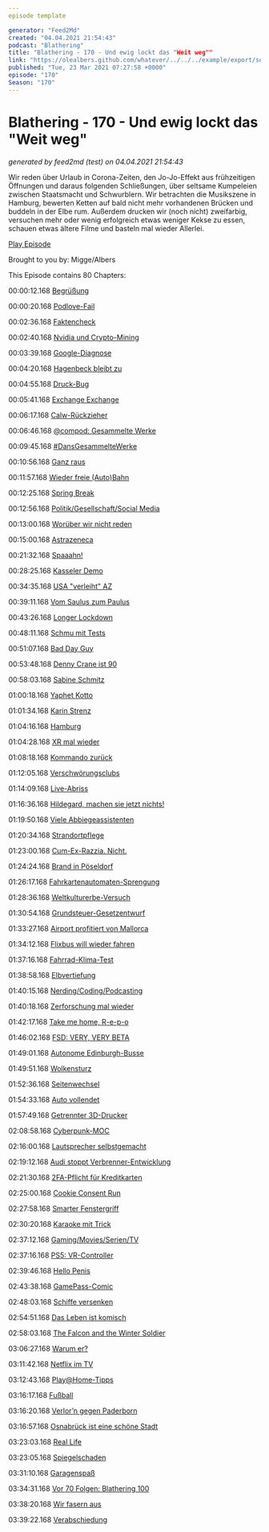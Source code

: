 ```yaml
---
episode template

generator: "Feed2Md"
created: "04.04.2021 21:54:43"
podcast: "Blathering"
title: "Blathering - 170 - Und ewig lockt das "Weit weg""
link: "https://olealbers.github.com/whatever/../../../example/export/seasons/6/2021/3/Blathering - 170 - Und ewig lockt das _Weit weg_.md"
published: "Tue, 23 Mar 2021 07:27:58 +0000"
episode: "170"
Season: "170"
---
```


# Blathering - 170 - Und ewig lockt das "Weit weg"
_generated by feed2md (test) on 04.04.2021 21:54:43_

Wir reden über Urlaub in Corona-Zeiten, den Jo-Jo-Effekt aus frühzeitigen Öffnungen und daraus folgenden Schließungen, über seltsame Kumpeleien zwischen Staatsmacht und Schwurblern. Wir betrachten die Musikszene in Hamburg, bewerten Ketten auf bald nicht mehr vorhandenen Brücken und buddeln in der Elbe rum. Außerdem drucken wir (noch nicht) zweifarbig, versuchen mehr oder wenig erfolgreich etwas weniger Kekse zu essen, schauen etwas ältere Filme und basteln mal wieder Allerlei.

[Play Episode](https://www.blathering.de/podlove/file/1496/s/feed/c/mp3/blathering_170.mp3)

Brought to you by: Migge/Albers

This Episode contains 80 Chapters:


00:00:12.168 [Begrüßung]()

00:00:20.168 [Podlove-Fail](https://twitter.com/DieLabertasche/status/1371733420561301506)

00:02:36.168 [Faktencheck]()

00:02:40.168 [Nvidia und Crypto-Mining](https://www.golem.de/news/geforce-rtx-3060-crypto-mining-drossel-bereits-hinfaellig-2103-154969.html)

00:03:39.168 [Google-Diagnose](https://www.golem.de/news/bundesregierung-google-legt-berufung-wegen-gesundheitsinfos-ein-2103-155021.html)

00:04:20.168 [Hagenbeck bleibt zu](https://hamburg1.de/news/15610)

00:04:55.168 [Druck-Bug](https://www.borncity.com/blog/2021/03/16/windows-10-auerplanmiges-update-fr-drucken-bluescreen-bug/)

00:05:41.168 [Exchange Exchange](https://twitter.com/HobbyQS/status/1372059422655139840)

00:06:17.168 [Calw-Rückzieher](https://www.schwarzwaelder-bote.de/inhalt.ab-mittwoch-gueltig-kreis-calw-nimmt-corona-lockerungen-zurueck.5b610652-7a3e-4603-a477-15b7e81abe34.html)

00:06:46.168 [@compod: Gesammelte Werke](https://twitter.com/search?q=(from%3Acompod)%20(%40blathering_pod)%20until%3A2021-03-23%20since%3A2021-03-16&src=typed_query&f=live)

00:09:45.168 [#DansGesammelteWerke](https://twitter.com/search?q=(from%3Aevildanwallace)%20(%40blathering_pod)%20until%3A2021-03-23%20since%3A2021-03-16&src=typed_query&f=live)

00:10:56.168 [Ganz raus](https://www.rnd.de/politik/evp-orban-kundigt-mitgliedschaft-der-fidesz-partei-offiziell-Q7POAFOYSPJRPYURJXQTKZUXJI.html)

00:11:57.168 [Wieder freie (Auto)Bahn](https://www.ndr.de/nachrichten/hamburg/A7-Sperrung-in-Hamburg-beendet-Elbtunnel-wieder-frei,asieben442.html)

00:12:25.168 [Spring Break](https://www.tagesschau.de/ausland/coronavirus-miami-feiern-101.html)

00:12:56.168 [Politik/Gesellschaft/Social Media]()

00:13:00.168 [Worüber wir nicht reden](https://twitter.com/hanvoi/status/1373374464176586754)

00:15:00.168 [Astrazeneca](https://www.ndr.de/nachrichten/mecklenburg-vorpommern/AstraZeneca-Greifswalder-Forscher-haben-offenbar-Thrombose-Ursache-gefunden-,coronavirus4660.html)

00:21:32.168 [Spaaahn!](https://lauerundwehner.de/mallorca-jens-spahn-und-die-masken-aufarbeitung-missbrauch-in-koeln/?t=43%3A05)

00:28:25.168 [Kasseler Demo](https://www.spiegel.de/panorama/justiz/corona-proteste-in-kassel-eskalieren-a-fa6f86a4-11f6-4f0d-95f3-784b22dc692b)

00:34:35.168 [USA "verleiht" AZ](https://www.rnd.de/politik/usa-wollen-astrazeneca-dosen-an-kanada-und-mexiko-schicken-erster-corona-impfstoff-export-O7EH77F67TPJZE5IXE2KNFRUVY.html)

00:39:11.168 [Vom Saulus zum Paulus](https://www.rnd.de/politik/kretschmer-warnt-vor-gigantischer-dritten-welle-IAPY75HKLZEFNAFINA56Y22AYU.html)

00:43:26.168 [Longer Lockdown](https://www.rnd.de/politik/lockdown-regeln-sollen-bis-18-april-verlangert-werden-ADJVNX2ZHVG4RKFMVD6TVVRL4Y.html)

00:48:11.168 [Schmu mit Tests](https://www.ndr.de/nachrichten/schleswig-holstein/Razzia-in-einem-Luebecker-Corona-Testzentrum,razzia1632.html)

00:51:07.168 [Bad Day Guy](https://www.theguardian.com/us-news/2021/mar/17/jay-baker-bad-day-t-shirt-atlanta-spa-shooting)

00:53:48.168 [Denny Crane ist 90](https://medium.com/the-establishment/how-william-shatner-betrayed-autistic-peoples-trust-8f0470019697)

00:58:03.168 [Sabine Schmitz](https://de.wikipedia.org/wiki/Sabine_Schmitz)

01:00:18.168 [Yaphet Kotto](https://de.wikipedia.org/wiki/Yaphet_Kotto)

01:01:34.168 [Karin Strenz](https://de.wikipedia.org/wiki/Karin_Strenz)

01:04:16.168 [Hamburg]()

01:04:28.168 [XR mal wieder](https://www.mopo.de/hamburg/polizei/stau-durch-demo-in-hamburg-polizei-schneidet-klima-aktivisten-von-koehlbrandbruecke-38194546)

01:08:18.168 [Kommando zurück](https://www.spiegel.de/panorama/bildung/corona-hamburg-zieht-masken-vom-bund-fuer-schulen-aus-dem-verkehr-unzureichende-qualitaet-a-58daf150-28ca-489a-bf18-57949b475b8c)

01:12:05.168 [Verschwörungsclubs](https://www.rnd.de/panorama/wegen-nahe-zu-verschworungstheoretikern-hamburger-kiez-szene-distanziert-sich-von-legendaren-clubs-T563D434RFEJDGPP3QWL5ELMZ4.html)

01:14:09.168 [Live-Abriss](https://twitter.com/tmigge/status/1373936464405336068)

01:16:36.168 [Hildegard, machen sie jetzt nichts!](https://www.rnd.de/panorama/stipendium-fur-nichtstun-drei-frauen-aus-hamburg-gewinnen-und-kassieren-ab-2QTR6333J22VH7JL4PHGHPCOVE.html)

01:19:50.168 [Viele Abbiegeassistenten](https://www.hamburg.de/pressearchiv-fhh/14971138/2021-03-17-bwi-abbiegeassistenzsysteme)

01:20:34.168 [Strandortpflege](https://www.hamburg.de/pressearchiv-fhh/14976350/2021-03-19-bukea-neue-fahrzeuge-fuer-elbstrandreinigung/)

01:23:00.168 [Cum-Ex-Razzia. Nicht.](https://taz.de/Durchsuchungen-wegen-Cum-Ex-Skandal/!5756708/)

01:24:24.168 [Brand in Pöseldorf](https://hamburg1.de/news/16085)

01:26:17.168 [Fahrkartenautomaten-Sprengung](https://hamburg1.de/news/16104)

01:28:36.168 [Weltkulturerbe-Versuch](https://hamburg1.de/news/15741)

01:30:54.168 [Grundsteuer-Gesetzentwurf](https://hamburg1.de/news/15481)

01:33:27.168 [Airport profitiert von Mallorca](https://hamburg1.de/news/15351)

01:34:12.168 [Flixbus will wieder fahren](https://hamburg1.de/news/15487)

01:37:16.168 [Fahrrad-Klima-Test](https://hamburg1.de/news/15473)

01:38:58.168 [Elbvertiefung](https://hamburg1.de/news/15474)

01:40:15.168 [Nerding/Coding/Podcasting]()

01:40:18.168 [Zerforschung mal wieder](https://zerforschung.org/posts/medicus/)

01:42:17.168 [Take me home, R-e-p-o](https://twitter.com/tmigge/status/1372809976725577731)

01:46:02.168 [FSD: VERY, VERY BETA](https://www.autoblog.com/2021/03/19/tesla-full-self-driving-video-shows-erratic-behavior/)

01:49:01.168 [Autonome Edinburgh-Busse](https://www.golem.de/news/autonomes-fahren-edinburgh-soll-autonome-busse-bekommen-2103-155006.html)

01:49:51.168 [Wolkensturz](https://www.windowscentral.com/microsoft-azure-outage-takes-down-teams-xbox-live-office-365)

01:52:36.168 [Seitenwechsel](https://twitter.com/Guacam_Olee/status/1372212672809291784)

01:54:33.168 [Auto vollendet](https://twitter.com/tmigge/status/1372638037516156934)

01:57:49.168 [Getrennter 3D-Drucker](https://twitter.com/Guacam_Olee/status/1371807060803866628)

02:08:58.168 [Cyberpunk-MOC](https://twitter.com/tmigge/status/1373368932191571971)

02:16:00.168 [Lautsprecher selbstgemacht](https://twitter.com/Guacam_Olee/status/1373610725336309762)

02:19:12.168 [Audi stoppt Verbrenner-Entwicklung](https://www.golem.de/news/vollbremsung-audi-stellt-verbrennermotor-entwicklung-ein-2103-154968.html)

02:21:30.168 [2FA-Pflicht für Kreditkarten](https://www.golem.de/news/psd2-zahlungen-im-internet-nur-noch-mit-2fa-2103-154979.html)

02:25:00.168 [Cookie Consent Run](https://twitter.com/thecodinglove/status/1372959552149282822)

02:27:58.168 [Smarter Fenstergriff](https://www.golem.de/news/vodafone-fenstergriff-mit-sim-karte-erinnert-fuer-220-euro-ans-lueften-2103-155060.html)

02:30:20.168 [Karaoke mit Trick](https://www.bluetoothkopfhoerer-test.com/vier-wege-bluetooth-kopfhoerer-mit-der-ps4-zu-verbinden/)

02:37:12.168 [Gaming/Movies/Serien/TV]()

02:37:16.168 [PS5: VR-Controller](https://twitter.com/Guacam_Olee/status/1372989304239222785)

02:39:46.168 [Hello Penis](https://www.youtube.com/watch?v=33dztfqRu_k)

02:43:38.168 [GamePass-Comic](https://cad-comic.com/comic/console-war-p82/)

02:48:03.168 [Schiffe versenken](https://de.wikipedia.org/wiki/Battleship_(Film))

02:54:51.168 [Das Leben ist komisch](https://twitter.com/Guacam_Olee/status/1373717818483560454)

02:58:03.168 [The Falcon and the Winter Soldier](https://de.wikipedia.org/wiki/The_Falcon_and_the_Winter_Soldier)

03:06:27.168 [Warum er?](https://twitter.com/Guacam_Olee/status/1373424304168255491)

03:11:42.168 [Netflix im TV](https://www.golem.de/news/streaming-netflix-will-originals-ins-fernsehen-bringen-2103-154997.html)

03:12:43.168 [Play@Home-Tipps](https://blog.playstation.com/2021/03/17/play-at-home-2021-update-10-free-games-to-download-this-spring/#sf244024254)

03:16:17.168 [Fußball]()

03:16:20.168 [Verlor’n gegen Paderborn](https://www.fcstpauli.com/news/der-fc-st-pauli-verliert-sein-heimspiel-gegen-den-sc-paderborn-07-2021/)

03:16:57.168 [Osnabrück ist eine schöne Stadt](https://www.fcstpauli.com/news/der-fc-st-pauli-gewinnt-das-auswartsspiel-beim-vfl-osnabruck-2021/)

03:23:03.168 [Real Life]()

03:23:05.168 [Spiegelschaden](https://twitter.com/tmigge/status/1371821668948131840)

03:31:10.168 [Garagenspaß](https://twitter.com/Guacam_Olee/status/1371901140321845251)

03:34:31.168 [Vor 70 Folgen: Blathering 100](https://www.blathering.de/2019/11/blathering-100-der-jahrhundert-podcast/)

03:38:20.168 [Wir fasern aus]()

03:39:22.168 [Verabschiedung]()


